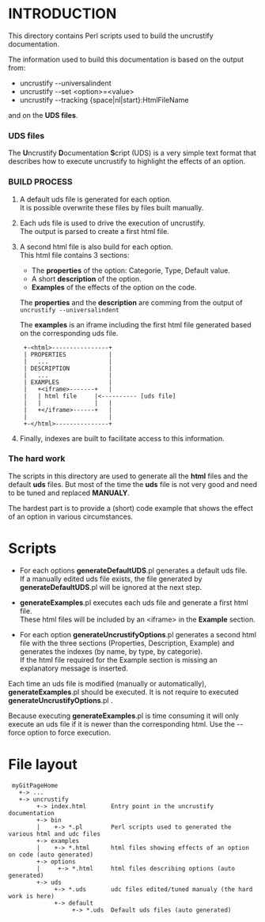 # INTRODUCTION
This directory contains Perl scripts used to build the uncrustify documentation.

The information used to build this documentation is based on the output from:
- uncrustify --universalindent
- uncrustify --set &lt;option>=&lt;value>
- uncrustify --tracking {space|nl|start}:HtmlFileName

and on the **UDS files**.

### UDS files
The **U**ncrustify **D**ocumentation **S**cript (UDS) is a very simple text format that 
describes how to execute uncrustify to highlight the effects of an option.

### BUILD PROCESS

1) A default uds file is generated for each option.<br>
It is possible overwrite these files by files built manually.

2) Each uds file is used to drive the execution of uncrustify.<br>
The output is parsed to create a first html file.

3) A second html file is also build for each option.<br>
This html file contains 3 sections:
   - The **properties** of the option: Categorie, Type, Default value.
   - A short **description** of the option.
   - **Examples** of the effects of the option on the code.

   The **properties** and the **description** are comming from the output of ```uncrustify --universalindent```

   The **examples** is an iframe including the first html file generated based on the corresponding uds file.

   ```
    +-<html>----------------+
    | PROPERTIES            |
    |   ...                 |
    | DESCRIPTION           |
    |   ...                 |
    | EXAMPLES              |
    |   +<iframe>-------+   |
    |   | html file     |<---------- [uds file]
    |   |               |   |
    |   +</iframe>------+   |
    |                       |
    +-</html>---------------+

   ```
4)  Finally, indexes are built to facilitate access to this information.

### The hard work

The scripts in this directory are used to generate all the **html** files 
and the default **uds** files. But most of the time the **uds** file is not 
very good and need to be tuned and replaced **MANUALY**.

The hardest part is to provide a (short) code example that shows the effect 
of an option in various circumstances.

# Scripts

- For each options **generateDefaultUDS**.pl generates a default uds file.<br>
If a manually edited uds file exists, the file generated by **generateDefaultUDS**.pl
will be ignored at the next step.

- **generateExamples**.pl executes each uds file and generate a first html file.<br>
These html files will be included by an &lt;iframe> in the **Example** section.

- For each option **generateUncrustifyOptions**.pl generates a second html file with the three sections
(Properties, Description, Example) and generates the indexes (by name, by type, by categorie).<br>
If the html file required for the Example section is missing an explanatory message is inserted.

Each time an uds file is modified (manually or automatically), **generateExamples**.pl should be executed.
It is not require to executed **generateUncrustifyOptions**.pl .

Because executing **generateExamples**.pl is time consuming it will only execute an uds file 
if it is newer than the corresponding html. Use the --force option to force execution.

# File layout

~~~
 myGitPageHome
   +-> ...
   +-> uncrustify
        +-> index.html       Entry point in the uncrustify documentation
        +-> bin
        |    +-> *.pl        Perl scripts used to generated the various html and udc files
        +-> examples
        |    +-> *.html      html files showing effects of an option on code (auto generated)
        +-> options
        |     +-> *.html     html files describing options (auto generated)
        +-> uds
             +-> *.uds       udc files edited/tuned manualy (the hard work is here)
             +-> default
                  +-> *.uds  Default uds files (auto generated)

~~~